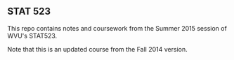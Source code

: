 ## STAT 523

This repo contains notes and coursework from the Summer 2015 session
of WVU's STAT523.

Note that this is an updated course from the Fall 2014 version.
